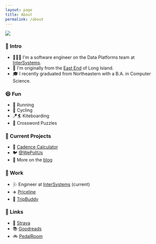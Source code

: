 ```yaml
---
layout: page
title: About
permalink: /about
---
```

<img class="img-wide" src="https://i.imgur.com/sTXCdDv.jpg">

### 👋 Intro
* 👨🏻‍💻 I'm a software engineer on the Data Platforms team at [InterSystems](https://intersystems.com).
* 🏡 I'm originally from the [East End](https://en.wikipedia.org/wiki/East_End_(Long_Island)) of Long Island.
* 🎓 I recently graduated from Northeastern with a B.A. in Computer Science.

### 😄 Fun
* 🏃 Running
* 🚴 Cycling
* 🪁🏄 Kiteboarding
* 🧩 Crossword Puzzles

### 🚧 Current Projects
* 🚴 [Cadence Calculator](https://cadecalc.app)
* 🐦 [@WePollUs](https://twitter.com/wepollus)
* 📓 More on the [blog](/blog)

### 👔 Work
* 🩺 Engineer at [InterSystems](https://www.intersystems.com/) (current)
* ✈️ [Priceline](https://www.priceline.com)
* 🚗 [TripBuddy](https://www.thetripbuddyapp.com)

### 🔗 Links
* 🏃 [Strava](https://www.strava.com/athletes/2700105)
* 📚 [Goodreads](https://www.goodreads.com/walkersutton)
* 🚲 [PedalRoom](https://www.pedalroom.com/members/walkersutton)

